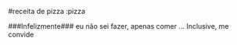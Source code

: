 #receita de pizza :pizza

###Infelizmente### eu não sei fazer, apenas comer
...
Inclusive, me convide 

